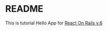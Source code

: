 # README

This is tutorial Hello App for [React On Rails v.6](https://github.com/shakacode/react_on_rails)
